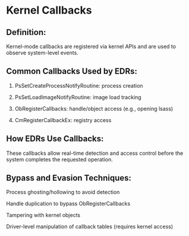 # Kernel Callbacks

## Definition:

Kernel-mode callbacks are registered via kernel APIs and are used to observe system-level events.

## Common Callbacks Used by EDRs:

1) PsSetCreateProcessNotifyRoutine: process creation

2) PsSetLoadImageNotifyRoutine: image load tracking

3) ObRegisterCallbacks: handle/object access (e.g., opening lsass)

4) CmRegisterCallbackEx: registry access

## How EDRs Use Callbacks:

These callbacks allow real-time detection and access control before the system completes the requested operation.

## Bypass and Evasion Techniques:

Process ghosting/hollowing to avoid detection

Handle duplication to bypass ObRegisterCallbacks

Tampering with kernel objects

Driver-level manipulation of callback tables (requires kernel access)
